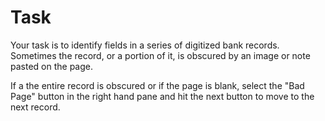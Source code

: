 # Task
Your task is to identify fields in a series of digitized bank records. Sometimes the record, or a portion of it, is obscured by an image or note pasted on the page.

If a the entire record is obscured or if the page is blank, select the "Bad Page" button in the right hand pane and hit the next button to move to the next record. 
